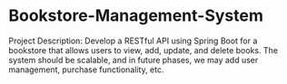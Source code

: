 # Bookstore-Management-System

Project Description:
Develop a RESTful API using Spring Boot for a bookstore that allows users to view, add, update, and delete books. The system should be scalable, and in future phases, we may add user management, purchase functionality, etc.
